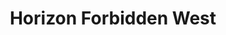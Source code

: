 ---
weight: 21
images:
- https://res.cloudinary.com/lrmn/image/upload/v1687375313/VIRTUAL-PHOTOGRAPHY/hfw/lrmn-aloy_64_xpc2gg.jpg
- https://res.cloudinary.com/lrmn/image/upload/v1687375326/VIRTUAL-PHOTOGRAPHY/hfw/lrmn-aloy_88_iwzbu9.png
- https://res.cloudinary.com/lrmn/image/upload/v1687375312/VIRTUAL-PHOTOGRAPHY/hfw/lrmn-aloy_63_wt6xd3.jpg
multipleColumn: true
title: Horizon Forbidden West
tags:
- outdoors
- all
---